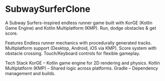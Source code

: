 # SubwaySurferClone
A Subway Surfers-inspired endless runner game built with KorGE (Kotlin Game Engine) and Kotlin Multiplatform (KMP). Run, dodge obstacles & get score.

Features
Endless runner mechanics with procedurally generated tracks.
Multiplatform support (Desktop, Android, iOS via KMP).
Score system with obstacle crossing.
Touch/Keyboard controls for flexible gameplay.

Tech Stack
KorGE – Kotlin game engine for 2D rendering and physics.
Kotlin Multiplatform (KMP) – Shared logic across platforms.
Gradle – Dependency management and builds.

